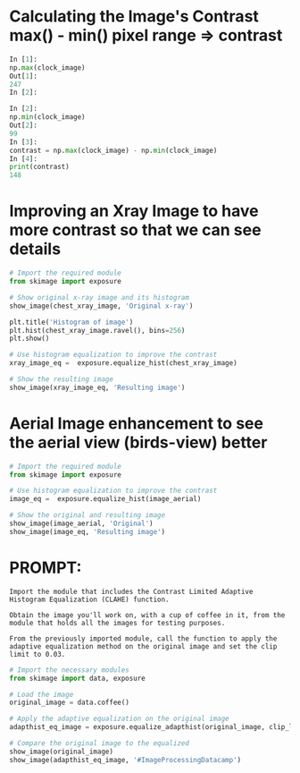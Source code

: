 # Calculating the Image's Contrast max() - min() pixel range => contrast
```py
In [1]:
np.max(clock_image)
Out[1]:
247
In [2]:

In [2]:
np.min(clock_image)
Out[2]:
99
In [3]:
contrast = np.max(clock_image) - np.min(clock_image)
In [4]:
print(contrast)
148
```


# Improving an Xray Image to have more contrast so that we can see details
```py
# Import the required module
from skimage import exposure

# Show original x-ray image and its histogram
show_image(chest_xray_image, 'Original x-ray')

plt.title('Histogram of image')
plt.hist(chest_xray_image.ravel(), bins=256)
plt.show()

# Use histogram equalization to improve the contrast
xray_image_eq =  exposure.equalize_hist(chest_xray_image)

# Show the resulting image
show_image(xray_image_eq, 'Resulting image')
```

# Aerial Image enhancement to see the aerial view (birds-view) better
```py
# Import the required module
from skimage import exposure

# Use histogram equalization to improve the contrast
image_eq =  exposure.equalize_hist(image_aerial)

# Show the original and resulting image
show_image(image_aerial, 'Original')
show_image(image_eq, 'Resulting image')

```

# PROMPT:
    Import the module that includes the Contrast Limited Adaptive Histogram Equalization (CLAHE) function.
    
    Obtain the image you'll work on, with a cup of coffee in it, from the module that holds all the images for testing purposes.
    
    From the previously imported module, call the function to apply the adaptive equalization method on the original image and set the clip limit to 0.03.
```py
# Import the necessary modules
from skimage import data, exposure

# Load the image
original_image = data.coffee()

# Apply the adaptive equalization on the original image
adapthist_eq_image = exposure.equalize_adapthist(original_image, clip_limit=0.03)

# Compare the original image to the equalized
show_image(original_image)
show_image(adapthist_eq_image, '#ImageProcessingDatacamp')
```